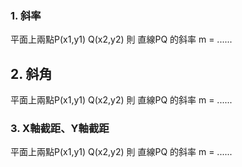 ### 1. 斜率

平面上兩點P\(x1,y1\) Q\(x2,y2\) 則 直線PQ 的斜率 m = ......

## 2. 斜角

平面上兩點P\(x1,y1\) Q\(x2,y2\) 則 直線PQ 的斜率 m = ......

### 3. X軸截距、Y軸截距

平面上兩點P\(x1,y1\) Q\(x2,y2\) 則 直線PQ 的斜率 m = ......

